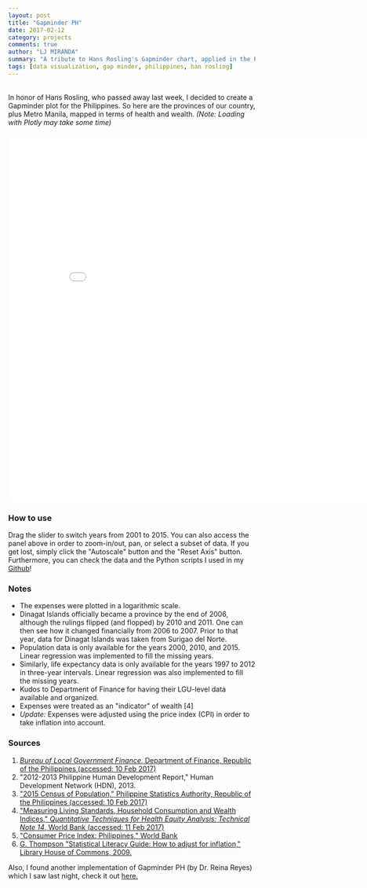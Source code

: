 ```yaml
---
layout: post
title: "Gapminder PH"
date: 2017-02-12
category: projects
comments: true
author: "LJ MIRANDA"
summary: "A tribute to Hans Rosling's Gapminder chart, applied in the Philippine context."
tags: [data visualization, gap minder, philippines, han rosling]
---
```


<br> In honor of Hans Rosling, who passed away last week, I decided to create a Gapminder plot for the Philippines. So here
are the provinces of our country, plus Metro Manila, mapped in terms of health and wealth. _(Note: Loading with Plotly may take some time)_

<iframe width="850" height="750" frameborder="0" scrolling="no" src="//plot.ly/~ljvmiranda/49.embed"></iframe>

### How to use
Drag the slider to switch years from 2001 to 2015. You can also access the panel above
in order to zoom-in/out, pan, or select a subset of data. If you get lost, simply click
the "Autoscale" button and the "Reset Axis" button. Furthermore, you can check the data and the Python
scripts I used in my [Github](https://github.com/ljvmiranda921/gapminder-ph)!

### Notes
- The expenses were plotted in a logarithmic scale.
- Dinagat Islands officially became a province by the end of 2006, although the rulings flipped (and flopped) by 2010 and 2011. One can then see how it changed financially from 2006 to 2007. Prior to that year, data for Dinagat Islands was taken from Surigao del Norte.
- Population data is only available for the years 2000, 2010, and 2015. Linear regression was implemented to fill the missing years.
- Similarly, life expectancy data is only available for the years 1997 to 2012 in three-year intervals. Linear regression was also implemented to fill the missing years.
- Kudos to Department of Finance for having their LGU-level data available and organized.
- Expenses were treated as an "indicator" of wealth [4]
- _Update:_ Expenses were adjusted using the price index (CPI) in order to take inflation into account.

### Sources
1. [_Bureau of Local Government Finance_, Department of Finance, Republic of the Philippines (accessed: 10 Feb 2017)](http://blgf.gov.ph/lgu-fiscal-data/)
2. "2012-2013 Philippine Human Development Report," Human Development Network (HDN), 2013.
3. ["2015 Census of Population," Philippine Statistics Authority, Republic of the Philippines (accessed: 10 Feb 2017)](https://psa.gov.ph/statistics/census/2015-census-of-population)
4. ["Measuring Living Standards, Household Consumption and Wealth Indices," _Quantitative Techniques for Health Equity Analysis: Technical Note 14_, World Bank (accessed: 11 Feb 2017)](http://siteresources.worldbank.org/INTPAH/Resources/Publications/Quantitative-Techniques/health_eq_tn04.pdf)
5. ["Consumer Price Index: Philippines," World Bank](http://data.worldbank.org/indicator/FP.CPI.TOTL?locations=PH)
6. [G. Thompson "Statistical Literacy Guide: How to adjust for inflation," Library House of Commons, 2009.](http://www.parliament.uk/briefing-papers/sn04962.pdf)

Also, I found another implementation of Gapminder PH (by Dr. Reina Reyes) which I saw last night, check it out [here.](https://pinayobserver.wordpress.com/2012/09/01/gapminder/)

